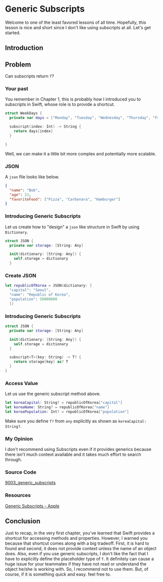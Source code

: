 # Generic Subscripts
Welcome to one of the least favored lessons of all time. Hopefully, this lesson is nice and short since I don't like using subscripts at all. Let's get started.

## Introduction

## Problem
Can subscripts return `T`?

### Your past
You remember in Chapter 1, this is probably how I introduced you to subscripts in Swift, whose role is to provide a shortcut.

```swift
struct WeekDays {
  private var days = ["Monday", "Tuesday", "Wednesday", "Thursday", "Friday"]

  subscript(index: Int) -> String {
    return days[index]
  }

}
```

Well, we can make it a little bit more complex and potentially more scalable.

### JSON
A `json` file looks like below.

```json
{
  "name": "Bob",
  "age": 21,
  "favoriteFood": ["Pizza", "Carbonara", "Hamburger"]
}
```

### Introducing Generic Subscripts
Let us create how to "design" a `json` like structure in Swift by using `Dictionary`.

```swift
struct JSON {
  private var storage: [String: Any]

  init(dictionary: [String: Any]) {
    self.storage = dictionary
  }
```

### Create JSON
```swift
let republicOfKorea = JSON(dictionary: [
  "capital": "Seoul",
  "name": "Republic of Korea",
  "population": 50000000
  ])
```

### Introducing Generic Subscripts
```swift
struct JSON {
  private var storage: [String: Any]

  init(dictionary: [String: Any]) {
    self.storage = dictionary
  }

  subscript<T>(key: String) -> T? {
    return storage[key] as? T
  }
}
```


### Access Value
Let us use the generic subscript method above.
```swift
let koreaCapital: String? = republicOfKorea["capital"]
let koreaName: String? = republicOfKorea["name"]
let koreaPopulation: Int? = republicOfKorea["population"]
```

Make sure you define `T?` from `any` explicitly as shown as `koreaCapital: String?`.

### My Opinion
I don't recommend using Subscripts even if it provides generics because there isn't much context available and it takes much effort to search through.

### Source Code
[9003_generic_subscripts]()

### Resources
[Generic Subscripts - Apple](https://github.com/apple/swift-evolution/blob/master/proposals/0148-generic-subscripts.md)

## Conclusion
Just to recap, in the very first chapter, you've learned that Swift provides a shortcut for accessing methods and properties. However, I warned you because that shortcut comes along with a big tradeoff. First, it is hard to found and second, it does not provide context unless the name of an object does. Also, even if you use generic subscripts, I don't like the fact that I have to explicitly define the placeholder type of `T`. It definitely can cause a huge issue for your teammates if they have not read or understand the object he/she is working with. So, I recommend not to use them. But, of course, if it is something quick and easy. feel free to.
